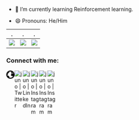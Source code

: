 



<!-- - 🔭 I’m currently working on ... -->
- 🌱 I’m currently learning Reinforcement learning.
<!-- - 👯 I’m looking to collaborate on ... -->
<!-- - 🤔 I’m looking for help with ... -->
<!-- - 💬 Ask me about ... -->
<!-- - 📫 How to reach me:  -->
- 😄 Pronouns: He/Him
<!-- - ⚡ Fun fact: ... -->


| . | . | . |
|-----|------|------|
|![](https://github-profile-summary-cards.vercel.app/api/cards/stats?username=kingjuno&theme=dracula)|![](https://github-profile-summary-cards.vercel.app/api/cards/repos-per-language?username=kingjuno&theme=dracula)|![](https://github-profile-summary-cards.vercel.app/api/cards/most-commit-language?username=kingjuno&theme=dracula)|

### Connect with me:

[<img align="left" alt="xorring.wordpress.com" width="22px" src="https://raw.githubusercontent.com/iconic/open-iconic/master/svg/globe.svg" />][website]
[<img align="left" alt="juno | Twitter" width="22px" src="https://cdn.jsdelivr.net/npm/simple-icons@v3/icons/twitter.svg" />][twitter]
[<img align="left" alt="juno | LinkedIn" width="22px" src="https://cdn.jsdelivr.net/npm/simple-icons@v3/icons/linkedin.svg" />][linkedin]
[<img align="left" alt="juno | Instagram" width="22px" src="https://cdn.jsdelivr.net/npm/simple-icons@v3/icons/instagram.svg" />][instagram]
[<img align="left" alt="juno | Instagram" width="22px" src="https://cdn.jsdelivr.net/npm/simple-icons@v3/icons/telegram.svg" />][telegram]
[<img align="left" alt="juno | Instagram" width="22px" src="https://cdn.jsdelivr.net/npm/simple-icons@v3/icons/gmail.svg" />][gmail]

[website]: https://kingjuno.github.io
[twitter]: https://twitter.com/king__juno
[instagram]: https://instagram.com/geo__jolly
[linkedin]: https://www.linkedin.com/in/geo-jolly/
[telegram]: https://t.me/king_juno
[gmail]: mailto:geojollyc@gmail.com

